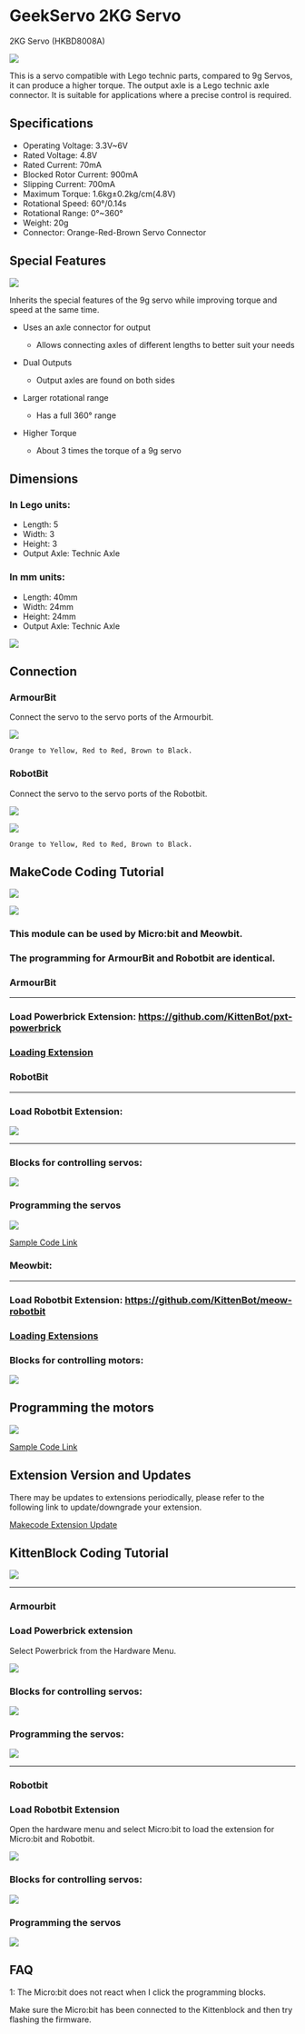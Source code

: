 # GeekServo 2KG Servo

2KG Servo (HKBD8008A)

![](./images/image--003.png)

This is a servo compatible with Lego technic parts, compared to 9g Servos, it can produce a higher torque. The output axle is a Lego technic axle connector. It is suitable for applications where a precise control is required.

## Specifications

- Operating Voltage: 3.3V~6V
- Rated Voltage: 4.8V
- Rated Current: 70mA
- Blocked Rotor Current: 900mA   
- Slipping Current: 700mA
- Maximum Torque: 1.6kg±0.2kg/cm(4.8V)
- Rotational Speed: 60°/0.14s
- Rotational Range: 0°~360°
- Weight: 20g
- Connector: Orange-Red-Brown Servo Connector

## Special Features

![](./images/2kg_1.jpg)

Inherits the special features of the 9g servo while improving torque and speed at the same time.

- Uses an axle connector for output
    - Allows connecting axles of different lengths to better suit your needs
    
- Dual Outputs
    - Output axles are found on both sides

- Larger rotational range
    - Has a full 360° range

- Higher Torque
    - About 3 times the torque of a 9g servo

## Dimensions

### In Lego units:

- Length: 5
- Width: 3
- Height: 3
- Output Axle: Technic Axle

### In mm units:

- Length: 40mm
- Width: 24mm
- Height: 24mm
- Output Axle: Technic Axle

![](./images/0111.png)

## Connection

### ArmourBit

Connect the servo to the servo ports of the Armourbit.

![](./images/2kservoCon.jpg)

    Orange to Yellow, Red to Red, Brown to Black.
    
### RobotBit

Connect the servo to the servo ports of the Robotbit.

![](./images/2kservoConRB.jpg)

![](./images/2kservoConRB1.jpg)

    Orange to Yellow, Red to Red, Brown to Black.
    
## MakeCode Coding Tutorial

![](./images/mcbanner.png)

![](../meowbit/images/acbanner1.png)

### This module can be used by Micro:bit and Meowbit.

### The programming for ArmourBit and Robotbit are identical.

### ArmourBit

---

### Load Powerbrick Extension: https://github.com/KittenBot/pxt-powerbrick

### [Loading Extension](../Makecode/powerBrickMC)

### RobotBit

---

### Load Robotbit Extension:

![](./images/robotbitExtension1.png)

---

### Blocks for controlling servos:

![](./images/2kservoblocks1.png)

### Programming the servos

![](./images/2kservocode1.png)

[Sample Code Link](https://makecode.microbit.org/_Fxq45rHFrD8s)

### Meowbit:

---

### Load Robotbit Extension: https://github.com/KittenBot/meow-robotbit

### [Loading Extensions](../Makecode/powerBrickMC)

### Blocks for controlling motors:

![](../motors/images/servoblocks_meow1.png)

## Programming the motors

![](../motors/images/2kservocode_meow1.png)

[Sample Code Link](https://makecode.com/_2syJW2iFPUMx)

## Extension Version and Updates

There may be updates to extensions periodically, please refer to the following link to update/downgrade your extension.

[Makecode Extension Update](../Makecode/makecode_extensionUpdate)

## KittenBlock Coding Tutorial

![](./images/kbbanner.png)

---

### Armourbit

### Load Powerbrick extension

Select Powerbrick from the Hardware Menu.

![](./kbimages/addextension.png)

### Blocks for controlling servos:

![](./kbimages/kbservoblocks1.png)

### Programming the servos:

![](./images/2kkbservo1.png)

---

### Robotbit

### Load Robotbit Extension

Open the hardware menu and select Micro:bit to load the extension for Micro:bit and Robotbit.

![](./images/addRB1.png)

### Blocks for controlling servos:

![](./kbimages/rbservoblocks1.png)

### Programming the servos

![](./kbimages/rb2kservocode1.png)

## FAQ

1: The Micro:bit does not react when I click the programming blocks.

Make sure the Micro:bit has been connected to the Kittenblock and then try flashing the firmware.
